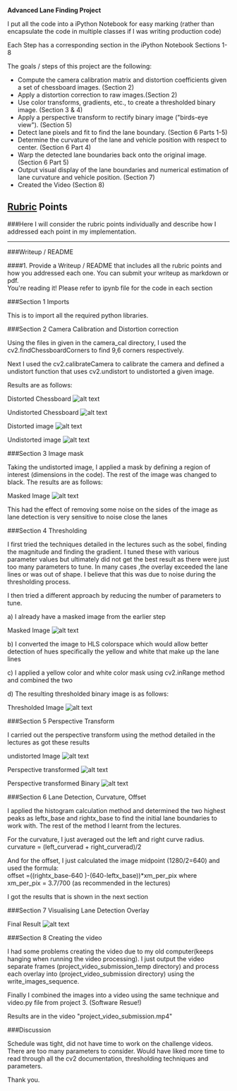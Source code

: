 
**Advanced Lane Finding Project**

I put all the code into a iPython Notebook for easy marking (rather than encapsulate the code in multiple classes if I was writing production code)

Each Step has a corresponding section in the iPython Notebook Sections 1-8

The goals / steps of this project are the following:

* Compute the camera calibration matrix and distortion coefficients given a set of chessboard images. (Section 2)
* Apply a distortion correction to raw images.(Section 2)
* Use color transforms, gradients, etc., to create a thresholded binary image. (Section 3 & 4)
* Apply a perspective transform to rectify binary image ("birds-eye view"). (Section 5)
* Detect lane pixels and fit to find the lane boundary. (Section 6 Parts 1-5)
* Determine the curvature of the lane and vehicle position with respect to center. (Section 6 Part 4)
* Warp the detected lane boundaries back onto the original image. (Section 6 Part 5)
* Output visual display of the lane boundaries and numerical estimation of lane curvature and vehicle position. (Section 7)
* Created the Video (Section 8)

[//]: # (Image References)

[image1]: ./writeup_images/distorted_chessboard.png
[image2]: ./writeup_images/undistorted_chessboard.png
[image3]: ./writeup_images/distorted_image.png
[image4]: ./writeup_images/undistorted_image.png
[image5]: ./writeup_images/masked_image.png  
[image6]: ./writeup_images/thresholded_image.png  
[image7]: ./writeup_images/perspective_transformed.png  
[image8]: ./writeup_images/perspective_transformed_binary.png
[image9]: ./writeup_images/lane_overlay.png    

[video1]: ./project_video.mp4 "Video"
[video2]: ./project_video_submission.mp4 "Video"

## [Rubric](https://review.udacity.com/#!/rubrics/571/view) Points
###Here I will consider the rubric points individually and describe how I addressed each point in my implementation.  

---
###Writeup / README

####1. Provide a Writeup / README that includes all the rubric points and how you addressed each one.  You can submit your writeup as markdown or pdf.   
You're reading it!
Please refer to ipynb file for the code in each section

###Section 1 Imports

This is to import all the required python libraries.

###Section 2 Camera Calibration and Distortion correction

Using the files in given in the camera_cal directory, I used the cv2.findChessboardCorners to find 9,6 corners respectively.

Next I used the cv2.calibrateCamera to calibrate the camera and defined a undistort function that uses
cv2.undistort to undistorted a given image.

Results are as follows:

Distorted Chessboard   ![alt text][image1]

Undistorted Chessboard ![alt text][image2]

Distorted image        ![alt text][image3]

Undistorted image      ![alt text][image4]


###Section 3 Image mask

Taking the undistorted image, I applied a mask by defining a region of interest (dimensions in the code). The rest of the image was changed to black. The results are as follows:

Masked Image      ![alt text][image5]

This had the effect of removing some noise on the sides of the image as lane detection is very sensitive to noise close the lanes

###Section 4 Thresholding

I first tried the techniques detailed in the lectures such as the sobel, finding the magnitude and finding the gradient. I tuned these with various parameter values but ultimately did not get the best result as there were just too many parameters to tune. In many cases ,the overlay exceeded the lane lines or was out of shape. I believe that this was due to noise during the thresholding process.

I then tried a different approach by reducing the number of parameters to tune.

a) I already have a masked image from the earlier step

Masked Image      ![alt text][image5]

b) I converted the image to HLS colorspace which would allow better detection of hues specifically the yellow and white that make up the lane lines

c) I applied a yellow color and white color mask using cv2.inRange method and combined the two

d) The resulting thresholded binary image is as follows:

Thresholded Image      ![alt text][image6]


###Section 5 Perspective Transform

I carried out the perspective transform using the method detailed in the lectures as got these results

undistorted Image     ![alt text][image4]

Perspective transformed     ![alt text][image7]

Perspective transformed Binary      ![alt text][image8]

###Section 6 Lane Detection, Curvature, Offset

I applied the histogram calculation method and determined the two highest peaks as leftx_base and rightx_base to find the initial lane boundaries to work with. The rest of the method I learnt from the lectures.

For the curvature, I just averaged out the left and right curve radius.
  curvature = (left_curverad + right_curverad)/2

And for the offset, I just calculated the image midpoint (1280/2=640) and used the formula:   
    offset =((rightx_base-640 )-(640-leftx_base))*xm_per_pix
    where xm_per_pix = 3.7/700 (as recommended in the lectures)

I got the results that is shown in the next section

###Section 7 Visualising Lane Detection Overlay

Final Result     ![alt text][image9]


###Section 8 Creating the video

I had some problems creating the video due to my old computer(keeps hanging when running the video processing). I just output the video separate frames (project_video_submission_temp directory) and process each overlay into (project_video_submission directory) using the write_images_sequence.

Finally I combined the images into a video using the same technique and video.py file from project 3. (Software Resue!)

Results are in the video "project_video_submission.mp4"

###Discussion

Schedule was tight, did not have time to work on the challenge videos. There are too many parameters to consider. Would have liked more time to read through all the cv2 documentation, thresholding techniques and parameters.   

Thank you.
